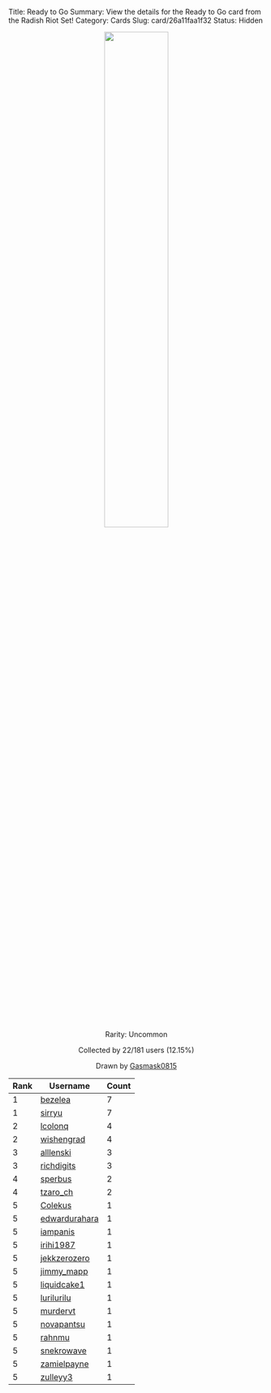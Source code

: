 Title: Ready to Go
Summary: View the details for the Ready to Go card from the Radish Riot Set!
Category: Cards
Slug: card/26a11faa1f32
Status: Hidden

<center><a href='/images/cards/26a11faa1f32.png'><img src='/images/cards/26a11faa1f32.png' width='50%'></a>

Rarity: Uncommon

Collected by 22/181 users (12.15%)

Drawn by <a href='https://twitter.com/Gasmask0815'>Gasmask0815</a></center>

<table class="table">
  <thead>
    <tr>
      <th scope="col">Rank</th>
      <th scope="col">Username</th>
      <th scope="col">Count</th>
    </tr>
  </thead>
  <tbody>
    <tr>
      <td>1</td>
      <td><a href="https://www.twitch.tv/bezelea">bezelea</a></td>
      <td>7</td>
      </tr>
    <tr>
      <td>1</td>
      <td><a href="https://www.twitch.tv/sirryu">sirryu</a></td>
      <td>7</td>
      </tr>
    <tr>
      <td>2</td>
      <td><a href="https://www.twitch.tv/lcolonq">lcolonq</a></td>
      <td>4</td>
      </tr>
    <tr>
      <td>2</td>
      <td><a href="https://www.twitch.tv/wishengrad">wishengrad</a></td>
      <td>4</td>
      </tr>
    <tr>
      <td>3</td>
      <td><a href="https://www.twitch.tv/alllenski">alllenski</a></td>
      <td>3</td>
      </tr>
    <tr>
      <td>3</td>
      <td><a href="https://www.twitch.tv/richdigits">richdigits</a></td>
      <td>3</td>
      </tr>
    <tr>
      <td>4</td>
      <td><a href="https://www.twitch.tv/sperbus">sperbus</a></td>
      <td>2</td>
      </tr>
    <tr>
      <td>4</td>
      <td><a href="https://www.twitch.tv/tzaro_ch">tzaro_ch</a></td>
      <td>2</td>
      </tr>
    <tr>
      <td>5</td>
      <td><a href="https://www.twitch.tv/colekus">Colekus</a></td>
      <td>1</td>
      </tr>
    <tr>
      <td>5</td>
      <td><a href="https://www.twitch.tv/edwardurahara">edwardurahara</a></td>
      <td>1</td>
      </tr>
    <tr>
      <td>5</td>
      <td><a href="https://www.twitch.tv/iampanis">iampanis</a></td>
      <td>1</td>
      </tr>
    <tr>
      <td>5</td>
      <td><a href="https://www.twitch.tv/irihi1987">irihi1987</a></td>
      <td>1</td>
      </tr>
    <tr>
      <td>5</td>
      <td><a href="https://www.twitch.tv/jekkzerozero">jekkzerozero</a></td>
      <td>1</td>
      </tr>
    <tr>
      <td>5</td>
      <td><a href="https://www.twitch.tv/jimmy_mapp">jimmy_mapp</a></td>
      <td>1</td>
      </tr>
    <tr>
      <td>5</td>
      <td><a href="https://www.twitch.tv/liquidcake1">liquidcake1</a></td>
      <td>1</td>
      </tr>
    <tr>
      <td>5</td>
      <td><a href="https://www.twitch.tv/lurilurilu">lurilurilu</a></td>
      <td>1</td>
      </tr>
    <tr>
      <td>5</td>
      <td><a href="https://www.twitch.tv/murdervt">murdervt</a></td>
      <td>1</td>
      </tr>
    <tr>
      <td>5</td>
      <td><a href="https://www.twitch.tv/novapantsu">novapantsu</a></td>
      <td>1</td>
      </tr>
    <tr>
      <td>5</td>
      <td><a href="https://www.twitch.tv/rahnmu">rahnmu</a></td>
      <td>1</td>
      </tr>
    <tr>
      <td>5</td>
      <td><a href="https://www.twitch.tv/snekrowave">snekrowave</a></td>
      <td>1</td>
      </tr>
    <tr>
      <td>5</td>
      <td><a href="https://www.twitch.tv/zamielpayne">zamielpayne</a></td>
      <td>1</td>
      </tr>
    <tr>
      <td>5</td>
      <td><a href="https://www.twitch.tv/zulleyy3">zulleyy3</a></td>
      <td>1</td>
      </tr>
  </tbody>
</table>